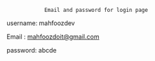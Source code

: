                 Email and password for login page 


username:
mahfoozdev


Email :
mahfoozdoit@gmail.com



password:
abcde
